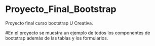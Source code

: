 # Proyecto_Final_Bootstrap
Proyecto final curso bootstrap U Creativa.

#En el proyecto se muestra un ejemplo de todos los componentes de bootstrap además de las tablas y los formularios.
